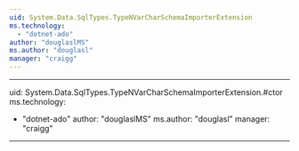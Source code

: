 ```yaml
---
uid: System.Data.SqlTypes.TypeNVarCharSchemaImporterExtension
ms.technology: 
  - "dotnet-ado"
author: "douglaslMS"
ms.author: "douglasl"
manager: "craigg"
---
```


---
uid: System.Data.SqlTypes.TypeNVarCharSchemaImporterExtension.#ctor
ms.technology: 
  - "dotnet-ado"
author: "douglaslMS"
ms.author: "douglasl"
manager: "craigg"
---
